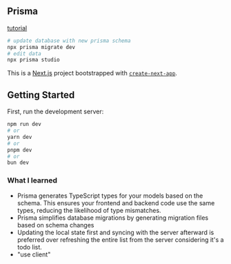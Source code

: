 ## Prisma

[tutorial](https://dev.to/skipperhoa/how-to-build-a-crud-app-with-nextjs-and-prisma-postgresql-4l79)

```bash
# update database with new prisma schema
npx prisma migrate dev
# edit data
npx prisma studio
```

This is a [Next.js](https://nextjs.org/) project bootstrapped with [`create-next-app`](https://github.com/vercel/next.js/tree/canary/packages/create-next-app).

## Getting Started

First, run the development server:

```bash
npm run dev
# or
yarn dev
# or
pnpm dev
# or
bun dev
```

### What I learned

- Prisma generates TypeScript types for your models based on the schema. This ensures your frontend and backend code use the same types, reducing the likelihood of type mismatches.
- Prisma simplifies database migrations by generating migration files based on schema changes
- Updating the local state first and syncing with the server afterward is preferred over refreshing the entire list from the server considering it's a todo list.
- "use client"
